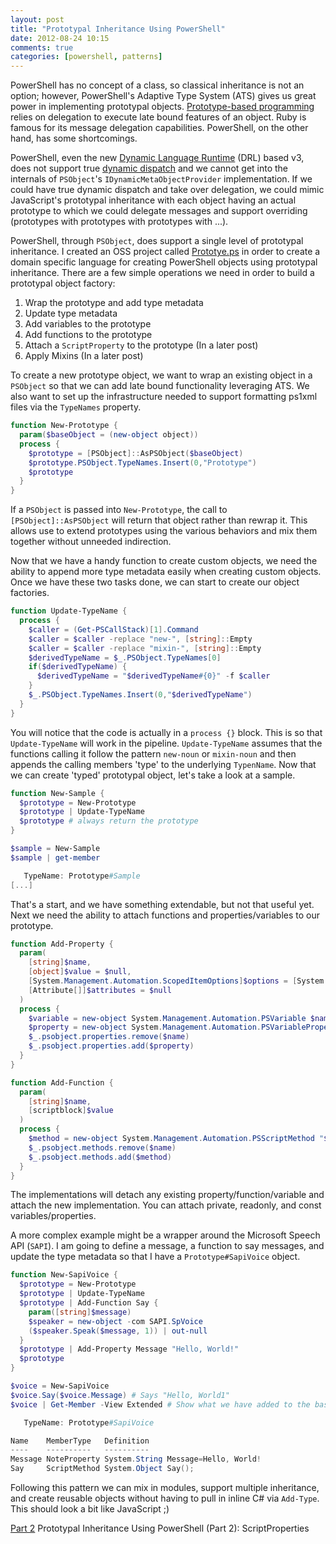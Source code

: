 ```yaml
---
layout: post
title: "Prototypal Inheritance Using PowerShell"
date: 2012-08-24 10:15
comments: true
categories: [powershell, patterns]
---
```

PowerShell has no concept of a class, so classical inheritance is not an option; however, PowerShell's Adaptive Type System (ATS) gives us great power in implementing prototypal objects. [Prototype-based programming][] relies on delegation to execute late bound features of an object. Ruby is famous for its message delegation capabilities. PowerShell, on the other hand, has some shortcomings.

PowerShell, even the new [Dynamic Language Runtime][] (DRL) based v3, does not support true [dynamic dispatch][] and we cannot get into the internals of `PSObject`'s `IDynamicMetaObjectProvider` implementation. If we could have true dynamic dispatch and take over delegation, we could mimic JavaScript's prototypal inheritance with each object having an actual prototype to which we could delegate messages and support overriding (prototypes with prototypes with prototypes with ...).

PowerShell, through `PSObject`, does support a single level of prototypal inheritance. I created an OSS project called [Prototye.ps][] in order to create a domain specific language for creating PowerShell objects using prototypal inheritance. There are a few simple operations we need in order to build a prototypal object factory:

1.  Wrap the prototype and add type metadata
2.  Update type metadata
3.  Add variables to the prototype
4.  Add functions to the prototype
5.  Attach a `ScriptProperty` to the prototype (In a later post)
6.  Apply Mixins (In a later post)

To create a new prototype object, we want to wrap an existing object in a `PSObject` so that we can add late bound functionality leveraging ATS. We also want to set up the infrastructure needed to support formatting ps1xml files via the `TypeNames` property.

``` ps1
function New-Prototype {
  param($baseObject = (new-object object))
  process {
    $prototype = [PSObject]::AsPSObject($baseObject)
    $prototype.PSObject.TypeNames.Insert(0,"Prototype")
    $prototype
  }
}
```

If a `PSObject` is passed into `New-Prototype`, the call to `[PSObject]::AsPSObject` will return that object rather than rewrap it. This allows use to extend prototypes using the various behaviors and mix them together without unneeded indirection.

Now that we have a handy function to create custom objects, we need the ability to append more type metadata easily when creating custom objects. Once we have these two tasks done, we can start to create our object factories.

``` ps1
function Update-TypeName {
  process {
    $caller = (Get-PSCallStack)[1].Command
    $caller = $caller -replace "new-", [string]::Empty
    $caller = $caller -replace "mixin-", [string]::Empty
    $derivedTypeName = $_.PSObject.TypeNames[0]
    if($derivedTypeName) {
      $derivedTypeName = "$derivedTypeName#{0}" -f $caller
    }
    $_.PSObject.TypeNames.Insert(0,"$derivedTypeName")
  }
}
```

You will notice that the code is actually in a `process {}` block. This is so that `Update-TypeName` will work in the pipeline. `Update-TypeName` assumes that the functions calling it follow the pattern `new-noun` or `mixin-noun` and then appends the calling members 'type' to the underlying `TypenName`. Now that we can create 'typed' prototypal object, let's take a look at a sample.

``` ps1
function New-Sample {
  $prototype = New-Prototype
  $prototype | Update-TypeName
  $prototype # always return the prototype
}

$sample = New-Sample
$sample | get-member

   TypeName: Prototype#Sample
[...]
```

That's a start, and we have something extendable, but not that useful yet. Next we need the ability to attach functions and properties/variables to our prototype.

``` ps1
function Add-Property {
  param(
    [string]$name, 
    [object]$value = $null,
    [System.Management.Automation.ScopedItemOptions]$options = [System.Management.Automation.ScopedItemOptions]::None,
    [Attribute[]]$attributes = $null
  )
  process {
    $variable = new-object System.Management.Automation.PSVariable $name, $value, $options, $attributes
    $property = new-object System.Management.Automation.PSVariableProperty $variable
    $_.psobject.properties.remove($name)
    $_.psobject.properties.add($property)
  }
}

function Add-Function {
  param(
    [string]$name,
    [scriptblock]$value
  )
  process {
    $method = new-object System.Management.Automation.PSScriptMethod "$name", $value
    $_.psobject.methods.remove($name)
    $_.psobject.methods.add($method)
  }
}
```

The implementations will detach any existing property/function/variable and attach the new implementation. You can attach private, readonly, and const variables/properties.

A more complex example might be a wrapper around the Microsoft Speech API (`SAPI`). I am going to define a message, a function to say messages, and update the type metadata so that I have a `Prototype#SapiVoice` object.

``` ps1
function New-SapiVoice {
  $prototype = New-Prototype
  $prototype | Update-TypeName
  $prototype | Add-Function Say {
    param([string]$message)
    $speaker = new-object -com SAPI.SpVoice
    ($speaker.Speak($message, 1)) | out-null
  }
  $prototype | Add-Property Message "Hello, World!"
  $prototype
}

$voice = New-SapiVoice
$voice.Say($voice.Message) # Says "Hello, World1"
$voice | Get-Member -View Extended # Show what we have added to the base object

   TypeName: Prototype#SapiVoice

Name    MemberType   Definition                         
----    ----------   ----------                         
Message NoteProperty System.String Message=Hello, World!
Say     ScriptMethod System.Object Say();
```

Following this pattern we can mix in modules, support multiple inheritance, and create reusable objects without having to pull in inline C# via `Add-Type`. This should look a bit like JavaScript ;)

[Part 2][] Prototypal Inheritance Using PowerShell (Part 2): ScriptProperties

  [Prototype-based programming]: http://en.wikipedia.org/wiki/Prototype-based_programming
  [Dynamic Language Runtime]: http://en.wikipedia.org/wiki/Dynamic_Language_Runtime
  [dynamic dispatch]: http://en.wikipedia.org/wiki/Dynamic_dispatch
  [Prototye.ps]: https://github.com/idavis/prototype.ps
  [Part 2]: /2012/08/prototypal-inheritance-using-powershell-part-two-scriptproperties/